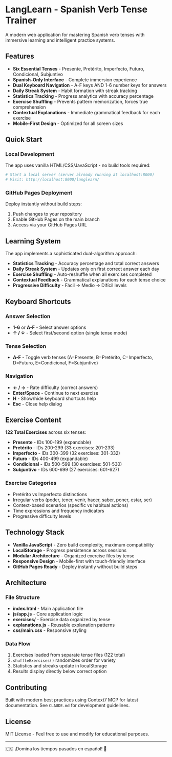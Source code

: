 # LangLearn - Spanish Verb Tense Trainer

A modern web application for mastering Spanish verb tenses with immersive learning and intelligent practice systems.

## Features

- **Six Essential Tenses** - Presente, Pretérito, Imperfecto, Futuro, Condicional, Subjuntivo
- **Spanish-Only Interface** - Complete immersion experience
- **Dual Keyboard Navigation** - A-F keys AND 1-6 number keys for answers
- **Daily Streak System** - Habit formation with streak tracking
- **Statistics Tracking** - Progress analytics with accuracy percentage
- **Exercise Shuffling** - Prevents pattern memorization, forces true comprehension
- **Contextual Explanations** - Immediate grammatical feedback for each exercise
- **Mobile-First Design** - Optimized for all screen sizes

## Quick Start

### Local Development
The app uses vanilla HTML/CSS/JavaScript - no build tools required:

```bash
# Start a local server (server already running at localhost:8000)
# Visit: http://localhost:8000/langlearn/
```

### GitHub Pages Deployment
Deploy instantly without build steps:
1. Push changes to your repository
2. Enable GitHub Pages on the main branch
3. Access via your GitHub Pages URL

## Learning System

The app implements a sophisticated dual-algorithm approach:

- **Statistics Tracking** - Accuracy percentage and total correct answers
- **Daily Streak System** - Updates only on first correct answer each day
- **Exercise Shuffling** - Auto-reshuffle when all exercises completed
- **Contextual Feedback** - Grammatical explanations for each tense choice
- **Progressive Difficulty** - Fácil → Medio → Difícil levels

## Keyboard Shortcuts

### Answer Selection
- **1-6** or **A-F** - Select answer options
- **↑ / ↓** - Select first/second option (single tense mode)

### Tense Selection
- **A-F** - Toggle verb tenses (A=Presente, B=Pretérito, C=Imperfecto, D=Futuro, E=Condicional, F=Subjuntivo)

### Navigation
- **← / →** - Rate difficulty (correct answers)
- **Enter/Space** - Continue to next exercise
- **H** - Show/hide keyboard shortcuts help
- **Esc** - Close help dialog

## Exercise Content

**122 Total Exercises** across six tenses:
- **Presente** - IDs 100-199 (expandable)
- **Pretérito** - IDs 200-299 (33 exercises: 201-233)
- **Imperfecto** - IDs 300-399 (32 exercises: 301-332)
- **Futuro** - IDs 400-499 (expandable)
- **Condicional** - IDs 500-599 (30 exercises: 501-530)
- **Subjuntivo** - IDs 600-699 (27 exercises: 601-627)

### Exercise Categories
- Pretérito vs Imperfecto distinctions
- Irregular verbs (poder, tener, venir, hacer, saber, poner, estar, ser)
- Context-based scenarios (specific vs habitual actions)
- Time expressions and frequency indicators
- Progressive difficulty levels

## Technology Stack

- **Vanilla JavaScript** - Zero build complexity, maximum compatibility
- **LocalStorage** - Progress persistence across sessions
- **Modular Architecture** - Organized exercise files by tense
- **Responsive Design** - Mobile-first with touch-friendly interface
- **GitHub Pages Ready** - Deploy instantly without build steps

## Architecture

### File Structure
- **index.html** - Main application file
- **js/app.js** - Core application logic
- **exercises/** - Exercise data organized by tense
- **explanations.js** - Reusable explanation patterns
- **css/main.css** - Responsive styling

### Data Flow
1. Exercises loaded from separate tense files (122 total)
2. `shuffleExercises()` randomizes order for variety
3. Statistics and streaks update in localStorage
4. Results display directly below correct option

## Contributing

Built with modern best practices using Context7 MCP for latest documentation. See `CLAUDE.md` for development guidelines.

## License

MIT License - Feel free to use and modify for educational purposes.

---

🇪🇸 ¡Domina los tiempos pasados en español! 🎯